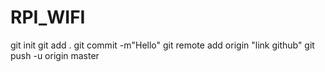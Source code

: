 # RPI_WIFI

git init
git add .
git commit -m"Hello"
git remote add origin "link github"
git push -u origin master 
